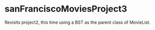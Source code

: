 # sanFranciscoMoviesProject3
Revisits project2, this time using a BST as the parent class of MovieList. 
